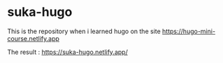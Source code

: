 # suka-hugo
This is the repository when i learned hugo on the site https://hugo-mini-course.netlify.app

The result : https://suka-hugo.netlify.app/
